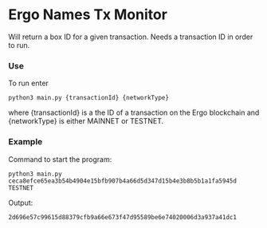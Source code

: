 # Ergo Names Tx Monitor

Will return a box ID for a given transaction. Needs a transaction ID in order to run.

### Use

To run enter

```
python3 main.py {transactionId} {networkType}
```

where {transactionId} is a the ID of a transaction on the Ergo blockchain and {networkType} is either MAINNET or TESTNET.

### Example

Command to start the program:

```shell
python3 main.py ceca8efce65ea3b54b4904e15bfb907b4a66d5d347d15b4e3b8b5b1a1fa5945d TESTNET
```

Output:

```shell
2d696e57c99615d88379cfb9a66e673f47d95589be6e74020006d3a937a41dc1
```
